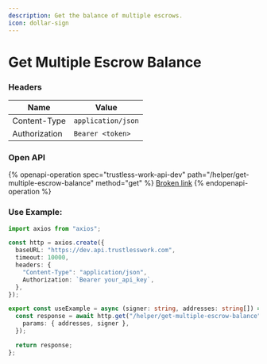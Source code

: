 ```yaml
---
description: Get the balance of multiple escrows.
icon: dollar-sign
---
```


# Get Multiple Escrow Balance

### **Headers**

| Name          | Value              |
| ------------- | ------------------ |
| Content-Type  | `application/json` |
| Authorization | `Bearer <token>`   |

### **Open API**

{% openapi-operation spec="trustless-work-api-dev" path="/helper/get-multiple-escrow-balance" method="get" %}
[Broken link](broken-reference)
{% endopenapi-operation %}

### Use Example:

```typescript
import axios from "axios";

const http = axios.create({
  baseURL: "https://dev.api.trustlesswork.com",
  timeout: 10000,
  headers: {
    "Content-Type": "application/json",
    Authorization: `Bearer your_api_key`,
  },
});

export const useExample = async (signer: string, addresses: string[]) => {
  const response = await http.get("/helper/get-multiple-escrow-balance", {
    params: { addresses, signer },
  });

  return response;
};

```
